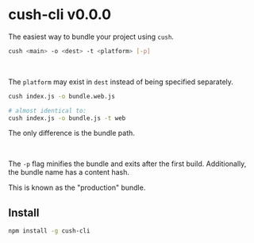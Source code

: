 # cush-cli v0.0.0

The easiest way to bundle your project using `cush`.

```sh
cush <main> -o <dest> -t <platform> [-p]
```

&nbsp;

The `platform` may exist in `dest` instead of being
specified separately.

```sh
cush index.js -o bundle.web.js

# almost identical to:
cush index.js -o bundle.js -t web
```

The only difference is the bundle path.

&nbsp;

The `-p` flag minifies the bundle and exits after the first build.
Additionally, the bundle name has a content hash.

This is known as the "production" bundle.

## Install

```sh
npm install -g cush-cli
```
